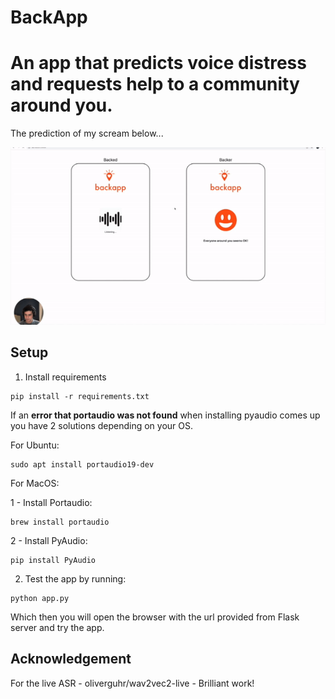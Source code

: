 # BackApp

# An app that predicts voice distress and requests help to a community around you.

The prediction of my scream below...

![demo gif](./media/backapp_scream.gif)

## Setup

1. Install requirements
```
pip install -r requirements.txt
```

If an **error that portaudio was not found** when installing pyaudio comes up you have 2 solutions depending on your OS. 

For Ubuntu:
```
sudo apt install portaudio19-dev
```

For MacOS:

1 - Install Portaudio:
```
brew install portaudio
```

2 - Install PyAudio:
```
pip install PyAudio
```

2. Test the app by running:

```
python app.py
```

Which then you will open the browser with the url provided from Flask server and try the app.


## Acknowledgement

For the live ASR - oliverguhr/wav2vec2-live - Brilliant work!